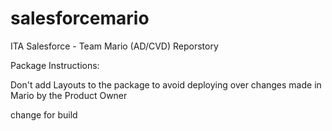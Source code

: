 # salesforcemario
ITA Salesforce - Team Mario (AD/CVD) Reporstory

Package Instructions:

Don't add Layouts to the package to avoid deploying over changes made in Mario by the Product Owner

change for build

